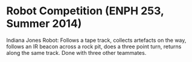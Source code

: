 Robot Competition (ENPH 253, Summer 2014)
===========
Indiana Jones Robot: Follows a tape track, collects artefacts on the way, 
follows an IR beacon across a rock pit, does a three point turn, returns along the same track.
Done with three other teammates.
